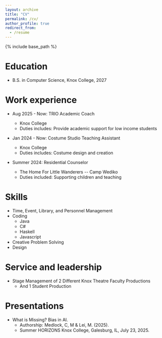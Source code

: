```yaml
---
layout: archive
title: "CV"
permalink: /cv/
author_profile: true
redirect_from:
  - /resume
---
```


{% include base_path %}

Education
======
* B.S. in Computer Science, Knox College, 2027

Work experience
======
* Aug 2025 - Now: TRIO Academic Coach
  * Knox College
  * Duties includes: Provide academic support for low income students
* Jan 2024 - Now: Costume Studio Teaching Assistant
  * Knox College
  * Duties includes: Costume design and creation

* Summer 2024: Residential Counselor
  * The Home For Little Wanderers -- Camp Wediko
  * Duties included: Supporting children and teaching
  
Skills
======
* Time, Event, Library, and Personnel Management
* Coding
  * Java
  * C#
  * Haskell
  * Javascript
* Creative Problem Solving
* Design
  
Service and leadership
======
* Stage Management of 2 Different Knox Theatre Faculty Productions
  * And 1 Student Production

Presentations
======
* What is Missing? Bias in AI. 
  * Authorship: Medlock, C, M & Lei, M. (2025). 
  * Summer HORIZONS Knox College, Galesburg, IL, July 23, 2025.
